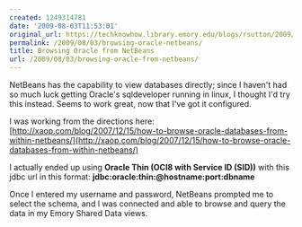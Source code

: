 ```yaml
---
created: 1249314781
date: '2009-08-03T11:53:01'
original_url: https://techknowhow.library.emory.edu/blogs/rsutton/2009/08/03/browsing-oracle-netbeans
permalink: /2009/08/03/browsing-oracle-netbeans/
title: Browsing Oracle from NetBeans
url: /2009/08/03/browsing-oracle-from-netbeans/
---
```


NetBeans has the capability to view databases directly; since I haven't had so much luck getting Oracle's sqldeveloper running in linux, I thought I'd try this instead. Seems to work great, now that I've got it configured.

I was working from the directions here: [http://xaop.com/blog/2007/12/15/how-to-browse-oracle-databases-from-within-netbeans/](http://xaop.com/blog/2007/12/15/how-to-browse-oracle-databases-from-within-netbeans/)

I actually ended up using **Oracle Thin (OCI8 with Service ID (SID))** with this jdbc url in this format: **jdbc:oracle:thin:@hostname:port:dbname**

Once I entered my username and password, NetBeans prompted me to select the schema, and I was connected and able to browse and query the data in my Emory Shared Data views.